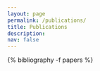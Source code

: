 ```yaml
---
layout: page
permalink: /publications/
title: Publications
description:
nav: false
---
```


<div class="publications">
  {% bibliography -f papers %}
</div>